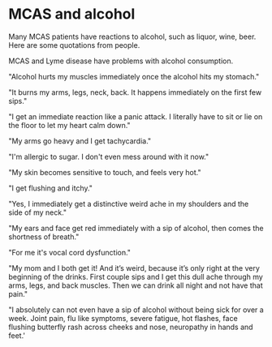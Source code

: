 <!--
source: facebook-group-comments
interactions: mast-cell-activation-syndrome alcohol
tags: interactions
-->

# MCAS and alcohol 

Many MCAS patients have reactions to alcohol, such as liquor, wine, beer. Here are some quotations from people.

MCAS and Lyme disease have problems with alcohol consumption.

"Alcohol hurts my muscles immediately once the alcohol hits my stomach."

"It burns my arms, legs, neck, back. It happens immediately on the first few sips."

"I get an immediate reaction like a panic attack. I literally have to sit or lie on the floor to let my heart calm down."

"My arms go heavy and I get tachycardia."

"I'm allergic to sugar. I don't even mess around with it now."

"My skin becomes sensitive to touch, and feels very hot."

"I get flushing and itchy."

"Yes, I immediately get a distinctive weird ache in my shoulders and the side of my neck."

"My ears and face get red immediately with a sip of alcohol, then comes the shortness of breath."

"For me it's vocal cord dysfunction."

"My mom and I both get it! And it’s weird, because it’s only right at the very beginning of the drinks. First couple sips and I get this dull ache through my arms, legs, and back muscles. Then we can drink all night and not have that pain."

"I absolutely can not even have a sip of alcohol without being sick for over a week. Joint pain, flu like symptoms, severe fatigue, hot flashes, face flushing butterfly rash across cheeks and nose, neuropathy in hands and feet.'

